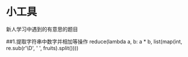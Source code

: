 # 小工具

新人学习中遇到的有意思的题目

##1.提取字符串中数字并相加等操作
          reduce(lambda a, b: a * b, list(map(int, re.sub(r'\D', ' ', fruits).split())))
